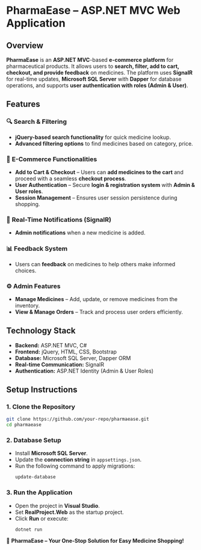 # **PharmaEase – ASP.NET MVC Web Application**  

## **Overview**  
**PharmaEase** is an **ASP.NET MVC**-based **e-commerce platform** for pharmaceutical products. It allows users to **search, filter, add to cart, checkout, and provide feedback** on medicines. The platform uses **SignalR** for real-time updates, **Microsoft SQL Server** with **Dapper** for database operations, and supports **user authentication with roles (Admin & User)**.  

## **Features**  

### 🔍 **Search & Filtering**  
- **jQuery-based search functionality** for quick medicine lookup.  
- **Advanced filtering options** to find medicines based on category, price.  

### 🛒 **E-Commerce Functionalities**  
- **Add to Cart & Checkout** – Users can **add medicines to the cart** and proceed with a seamless **checkout process**.  
- **User Authentication** – Secure **login & registration system** with **Admin & User roles**.  
- **Session Management** – Ensures user session persistence during shopping.  

### 📢 **Real-Time Notifications (SignalR)**  
- **Admin notifications** when a new medicine is added.   

### 📊 **Feedback System**  
- Users can **feedback** on medicines to help others make informed choices.  

### ⚙ **Admin Features**  
- **Manage Medicines** – Add, update, or remove medicines from the inventory.  
- **View & Manage Orders** – Track and process user orders efficiently.  

## **Technology Stack**  
- **Backend:** ASP.NET MVC, C#  
- **Frontend:** jQuery, HTML, CSS, Bootstrap  
- **Database:** Microsoft SQL Server, Dapper ORM  
- **Real-time Communication:** SignalR  
- **Authentication:** ASP.NET Identity (Admin & User Roles)  

## **Setup Instructions**  

### **1. Clone the Repository**  
```bash
git clone https://github.com/your-repo/pharmaease.git
cd pharmaease
```

### **2. Database Setup**  
- Install **Microsoft SQL Server**.  
- Update the **connection string** in `appsettings.json`.  
- Run the following command to apply migrations:  
  ```bash
  update-database
  ```

### **3. Run the Application**  
- Open the project in **Visual Studio**.  
- Set **RealProject.Web** as the startup project.  
- Click **Run** or execute:  
  ```bash
  dotnet run
  ```


🚀 **PharmaEase – Your One-Stop Solution for Easy Medicine Shopping!**
